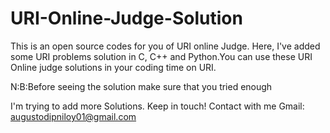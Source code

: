 # URI-Online-Judge-Solution
This is an open source codes for you of URI online Judge.
Here, I've added some URI problems solution in C, C++ and Python.You can use these URI Online judge solutions in your coding time on URI.

N:B:Before seeing the solution make sure that you tried enough

I'm trying to add more Solutions. Keep in touch!
Contact with me
Gmail: augustodipniloy01@gmail.com
